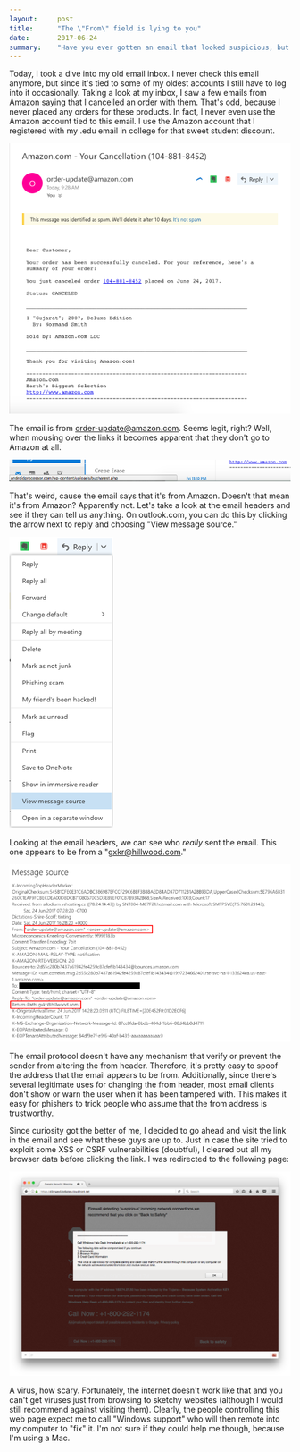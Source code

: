 ```yaml
---
layout:     post
title:      "The \"From\" field is lying to you"
date:       2017-06-24
summary:    "Have you ever gotten an email that looked suspicious, but since the domain that it came from was correct you decided to trust it? Don't do that."
---
```


Today, I took a dive into my old email inbox. I never check this email anymore, but since it's tied to some of my oldest accounts I still have to log into it occasionally. Taking a look at my inbox, I saw a few emails from Amazon saying that I cancelled an order with them. That's odd, because I never placed any orders for these products. In fact, I never even use the Amazon account tied to this email. I use the Amazon account that I registered with my .edu email in college for that sweet student discount.

![The email in question](/images/1/emailbody.png)

The email is from order-update@amazon.com. Seems legit, right? Well, when mousing over the links it becomes apparent that they don't go to Amazon at all.

![Mouseover image](/images/1/mouseover.png)

That's weird, cause the email says that it's from Amazon. Doesn't that mean it's from Amazon? Apparently not. Let's take a look at the email headers and see if they can tell us anything. On outlook.com, you can do this by clicking the arrow next to reply and choosing "View message source."

![How to view the source](/images/1/view-source.png)

Looking at the email headers, we can see who _really_ sent the email. This one appears to be from a "gxkr@hillwood.com."

![Email headers](/images/1/return-path-header.png)

The email protocol doesn't have any mechanism that verify or prevent the sender from altering the from header. Therefore, it's pretty easy to spoof the address that the email appears to be from. Additionally, since there's several legitimate uses for changing the from header, most email clients don't show or warn the user when it has been tampered with. This makes it easy for phishers to trick people who assume that the from address is trustworthy.

Since curiosity got the better of me, I decided to go ahead and visit the link in the email and see what these guys are up to. Just in case the site tried to exploit some XSS or CSRF vulnerabilities (doubtful), I cleared out all my browser data before clicking the link. I was redirected to the following page:

_![Malicious site](/images/1/malicious-site.png)_

A virus, how scary. Fortunately, the internet doesn't work like that and you can't get viruses just from browsing to sketchy websites (although I would still recommend against visiting them). Clearly, the people controlling this web page expect me to call "Windows support" who will then remote into my computer to "fix" it. I'm not sure if they could help me though, because I'm using a Mac.
